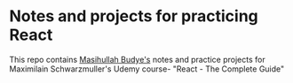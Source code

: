 # Notes and projects for practicing React

This repo contains [Masihullah Budye's](https://github.com/MasihullahB) notes and practice projects for Maximilain Schwarzmuller's Udemy course- "React - The Complete Guide"
